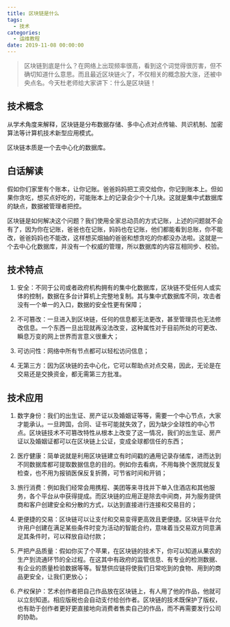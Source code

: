 ```yaml
---
title: 区块链是什么
tags:
  - 技术
categories:
  - 运维教程
date: 2019-11-08 00:00:00
---
```


> 区块链到底是什么？在网络上出现频率很高，看到这个词觉得很厉害，但不确切知道什么意思。而且最近区块链火了，不仅相关的概念股大涨，还被中央点名。今天杜老师给大家讲下：什么是区块链！

<!-- more -->

## 技术概念

从学术角度来解释，区块链是分布数据存储、多中心点对点传输、共识机制、加密算法等计算机技术新型应用模式。

区块链本质是一个去中心化的数据库。

## 白话解读

假如你们家里有个账本，让你记账。爸爸妈妈把工资交给你，你记到账本上。但如果你贪吃，想买点好吃的，可能账本上的记录会少个十几块。这就是集中式数据库的缺点，数据被管理者把控。

区块链是如何解决这个问题？我们使用全家总动员的方式记账，上述的问题就不会有了，因为你在记账，爸爸也在记账，妈妈也在记账，他们都能看到总账，你不能改，爸爸妈妈也不能改，这样想买烟抽的爸爸和想贪吃的你都没办法啦。这就是一个去中心化数据库，并没有一个权威的管理，所以数据库的内容互相同步、校验。

## 技术特点

1. 安全：不同于公司或者政府机构拥有的集中化数据库，区块链不受任何人或实体的控制，数据在多台计算机上完整地复制。其与集中式数据库不同，攻击者没有一个单一的入口，数据的安全性更有保障；

2. 不可篡改：一旦进入到区块链，任何的信息都无法更改，甚至管理员也无法修改信息。一个东西一旦出现就再没法改变，这种属性对于目前所处的可更改、瞬息万变的网上世界而言意义很重大；

3. 可访问性：网络中所有节点都可以轻松访问信息；

4. 无第三方：因为区块链的去中心化，它可以帮助点对点交易，因此，无论是在交易还是交换资金，都无需第三方批准。

## 技术应用

1. 数字身份：我们的出生证、房产证以及婚姻证等等，需要一个中心节点，大家才能承认。一旦跨国，合同、证书可能就失效了，因为缺少全球性的中心节点。区块链技术不可篡改特性从根本上改变了这一情况，我们的出生证、房产证以及婚姻证都可以在区块链上公证，变成全球都信任的东西；

2. 医疗健康：简单说就是利用区块链建立有时间戳的通用记录存储库，进而达到不同数据库都可提取数据信息的目的。例如你去看病，不用每换个医院就反复检查，也不用为报销医保反复折腾，可节省时间和开销；

3. 旅行消费：例如我们经常会用携程、美团等来寻找并下单入住酒店和其他服务，各个平台从中获得提成。而区块链的应用正是除去中间商，并为服务提供商和客户创建安全和分散的方式，以达到直接进行连接和交易目的；

4. 更便捷的交易：区块链可以让支付和交易变得更高效且更便捷。区块链平台允许用户创建在满足某些条件时变为活动的智能合约，意味着当交易双方同意满足其条件时，可以释放自动付款；

5. 严把产品质量：假如你买了个苹果，在区块链的技术下，你可以知道从果农的生产到流通环节的全过程。在这其中有政府的监管信息、有专业的检测数据、有企业的质量检验数据等等。智慧供应链将使我们日常吃到的食物、用到的商品更安全，让我们更放心；

6. 产权保护：艺术创作者把自己作品放在区块链上，有人用了他的作品，他就可以立刻知道。相应版税也会自动支付给创作者。区块链的技术既保护了版权，也有助于创作者更好更直接地向消费者售卖自己的作品，而不再需要发行公司的协助。
